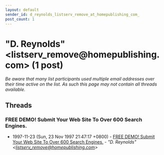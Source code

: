 ```yaml
---
layout: default
sender_id: d_reynolds_listserv_remove_at_homepublishing_com_
post_count: 1
---
```


# "D. Reynolds" <listserv_remove<span>@</span>homepublishing.com> (1 post)

_Be aware that many list participants used multiple email addresses over their time active on the list. As such this page may not contain all threads available._

## Threads

### FREE DEMO! Submit Your Web Site To Over 600 Search Engines.
+ 1997-11-23 (Sun, 23 Nov 1997 21:47:17 +0800) - [FREE DEMO! Submit Your Web Site To Over 600 Search Engines.](/archive/1997/11/d7890bb7b812c4c92b373aa355e8fffcbbddd45d216476428fa591c74ef9c5f2) - _"D. Reynolds" \<listserv_remove@homepublishing.com\>_

